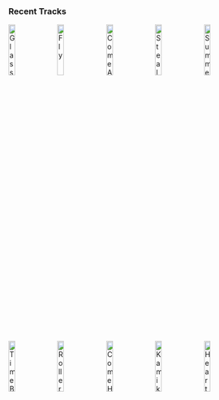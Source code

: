 ### Recent Tracks
[<img src='https://lastfm.freetls.fastly.net/i/u/300x300/54a9b2950bff4142a9e8cc85be9da6dc.png' width='16%' height='16%' alt='Glass of Water'>](https://www.last.fm/music/coldplay/_/glass%2bof%2bwater)&nbsp;&nbsp;&nbsp;&nbsp;[<img src='https://lastfm.freetls.fastly.net/i/u/300x300/e25f4e2c3260b99087064f7eb5990342.png' width='16%' height='16%' alt='Fly'>](https://www.last.fm/music/sugar%2bray/_/fly)&nbsp;&nbsp;&nbsp;&nbsp;[<img src='https://lastfm.freetls.fastly.net/i/u/300x300/18235327870007874b57088b16f6616e.png' width='16%' height='16%' alt='Come A Little Bit Closer'>](https://www.last.fm/music/jay%2b%2526%2bthe%2bamericans/_/come%2ba%2blittle%2bbit%2bcloser)&nbsp;&nbsp;&nbsp;&nbsp;[<img src='https://lastfm.freetls.fastly.net/i/u/300x300/ef9af72e961d7dfa943eb14c27aa9e79.png' width='16%' height='16%' alt='Steal My Sunshine'>](https://www.last.fm/music/len/_/steal%2bmy%2bsunshine)&nbsp;&nbsp;&nbsp;&nbsp;[<img src='https://lastfm.freetls.fastly.net/i/u/300x300/1927567f556c4aaa3a7384b8e0f10ac6.png' width='16%' height='16%' alt='Summer Days (feat. Macklemore & Patrick Stump of Fall Out Boy)'>](https://www.last.fm/music/martin%2bgarrix/_/summer%2bdays%2b%2528feat.%2bmacklemore%2b%2526%2bpatrick%2bstump%2bof%2bfall%2bout%2bboy%2529)&nbsp;&nbsp;&nbsp;&nbsp;<br>[<img src='https://lastfm.freetls.fastly.net/i/u/300x300/a92b847802704c89ccbf38e7760cca26.png' width='16%' height='16%' alt='Time Bomb'>](https://www.last.fm/music/iration/_/time%2bbomb)&nbsp;&nbsp;&nbsp;&nbsp;[<img src='https://lastfm.freetls.fastly.net/i/u/300x300/eaea26139233c24c5942d78bd1ef4136.png' width='16%' height='16%' alt='Rollercoaster'>](https://www.last.fm/music/bleachers/_/rollercoaster)&nbsp;&nbsp;&nbsp;&nbsp;[<img src='https://lastfm.freetls.fastly.net/i/u/300x300/5a9ea90a82424862c814974ae8ec603f.png' width='16%' height='16%' alt='Come Home'>](https://www.last.fm/music/chappo/_/come%2bhome)&nbsp;&nbsp;&nbsp;&nbsp;[<img src='https://lastfm.freetls.fastly.net/i/u/300x300/93329ed0f8b3f6b419003915edd9de5c.png' width='16%' height='16%' alt='Kamikaze'>](https://www.last.fm/music/walk%2bthe%2bmoon/_/kamikaze)&nbsp;&nbsp;&nbsp;&nbsp;[<img src='https://lastfm.freetls.fastly.net/i/u/300x300/50874a3505c45d435134cedb64f40252.png' width='16%' height='16%' alt='Heartbreak Magic'>](https://www.last.fm/music/riah/_/heartbreak%2bmagic)&nbsp;&nbsp;&nbsp;&nbsp;<br>